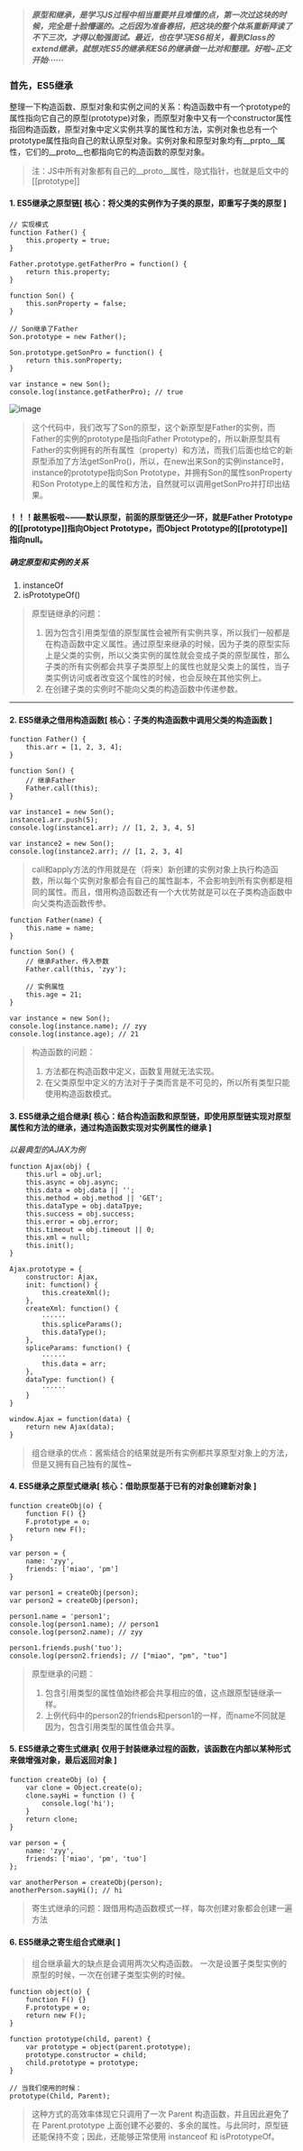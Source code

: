 > ##### 原型和继承，是学习JS过程中相当重要并且难懂的点，第一次过这块的时候，完全是十脸懵逼的。之后因为准备春招，把这块的整个体系重新拜读了不下三次，才得以勉强面试。最近，也在学习ES6相关，看到Class的extend继承，就想对ES5的继承和ES6的继承做一比对和整理。好啦~正文开始······

### 首先，ES5继承

整理一下构造函数、原型对象和实例之间的关系：构造函数中有一个prototype的属性指向它自己的原型(prototype)对象，而原型对象中又有一个constructor属性指回构造函数，原型对象中定义实例共享的属性和方法，实例对象也总有一个prototype属性指向自己的默认原型对象。实例对象和原型对象均有__prpto__属性，它们的__proto__也都指向它的构造函数的原型对象。
> 注：JS中所有对象都有自己的__proto__属性，隐式指针，也就是后文中的[[prototype]]

#### 1. ES5继承之原型链[ 核心：将父类的实例作为子类的原型，即重写子类的原型 ]

```
// 实现模式
function Father() {
    this.property = true;
}

Father.prototype.getFatherPro = function() {
    return this.property;
}

function Son() {
    this.sonProperty = false;
}

// Son继承了Father
Son.prototype = new Father();

Son.prototype.getSonPro = function() {
    return this.sonProperty;
}

var instance = new Son();
console.log(instance.getFatherPro); // true

```
![image](https://note.youdao.com/yws/public/resource/c1554b4563a4504a4b47be66421ba010/xmlnote/WEBRESOURCE1c5ea84c6c60b09c19ba3974de065153/2699)

> 这个代码中，我们改写了Son的原型，这个新原型是Father的实例，而Father的实例的prototype是指向Father Prototype的，所以新原型具有Father的实例拥有的所有属性（property）和方法，而我们后面也给它的新原型添加了方法getSonPro()，所以，在new出来Son的实例instance时，instance的prototype指向Son Prototype，并拥有Son的属性sonProperty和Son Prototype上的属性和方法，自然就可以调用getSonPro并打印出结果。

#### ！！！敲黑板啦~——默认原型，前面的原型链还少一环，就是Father Prototype的[[prototype]]指向Object Prototype，而Object Prototype的[[prototype]]指向null。

##### 确定原型和实例的关系
1. instanceOf
2. isPrototypeOf()

> 原型链继承的问题：
> 1. 因为包含引用类型值的原型属性会被所有实例共享，所以我们一般都是在构造函数中定义属性。通过原型来继承的时候，因为子类的原型实际上是父类的实例，所以父类实例的属性就会变成子类的原型属性，那么子类的所有实例都会共享子类原型上的属性也就是父类上的属性，当子类实例访问或者改变这个属性的时候，也会反映在其他实例上。
> 2. 在创建子类的实例时不能向父类的构造函数中传递参数。

---

#### 2. ES5继承之借用构造函数[ 核心：子类的构造函数中调用父类的构造函数 ]

```
function Father() {
    this.arr = [1, 2, 3, 4];
}

function Son() {
    // 继承Father
    Father.call(this);
}

var instance1 = new Son();
instance1.arr.push(5);
console.log(instance1.arr); // [1, 2, 3, 4, 5]

var instance2 = new Son();
console.log(instance2.arr); // [1, 2, 3, 4]
```
> call和apply方法的作用就是在（将来）新创建的实例对象上执行构造函数，所以每个实例对象都会有自己的属性副本，不会影响到所有实例都是相同的属性。而且，借用构造函数还有一个大优势就是可以在子类构造函数中向父类构造函数传参。


```
function Father(name) {
    this.name = name;
}

function Son() {
    // 继承Father，传入参数
    Father.call(this, 'zyy');
    
    // 实例属性
    this.age = 21;
}

var instance = new Son();
console.log(instance.name); // zyy
console.log(instance.age); // 21
```
> 构造函数的问题：
> 1. 方法都在构造函数中定义，函数复用就无法实现。
> 2. 在父类原型中定义的方法对于子类而言是不可见的，所以所有类型只能使用构造函数模式。

#### 3. ES5继承之组合继承[ 核心：结合构造函数和原型链，即使用原型链实现对原型属性和方法的继承，通过构造函数实现对实例属性的继承 ]
*以最典型的AJAX为例*

```
function Ajax(obj) {
    this.url = obj.url;
    this.async = obj.async;
    this.data = obj.data || '';
    this.method = obj.method || 'GET';
    this.dataType = obj.dataTpye;
    this.success = obj.success;
    this.error = obj.error;
    this.timeout = obj.timeout || 0;
    this.xml = null;
    this.init();
}

Ajax.prototype = {
    constructor: Ajax,
    init: function() {
        this.createXml();
    },
    createXml: function() {
        ······
        this.spliceParams();
        this.dataType();
    },
    spliceParams: function() {
        ······
        this.data = arr;
    },
    dataType: function() {
        ······
    }
}

window.Ajax = function(data) {
    return new Ajax(data);
}
```
> 组合继承的优点：酱紫结合的结果就是所有实例都共享原型对象上的方法，但是又拥有自己独有的属性~

#### 4. ES5继承之原型式继承[ 核心：借助原型基于已有的对象创建新对象 ]

```
function createObj(o) {
    function F() {}
    F.prototype = o;
    return new F();
}

var person = {
    name: 'zyy',
    friends: ['miao', 'pm']
}

var person1 = createObj(person);
var person2 = createObj(person);

person1.name = 'person1';
console.log(person1.name); // person1
console.log(person2.name); // zyy

person1.friends.push('tuo');
console.log(person2.friends); // ["miao", "pm", "tuo"]
```
> 原型继承的问题：
> 1. 包含引用类型的属性值始终都会共享相应的值，这点跟原型链继承一样。
> 2. 上例代码中的person2的friends和person1的一样，而name不同就是因为，包含引用类型的属性值会共享。

#### 5. ES5继承之寄生式继承[ 仅用于封装继承过程的函数，该函数在内部以某种形式来做增强对象，最后返回对象 ]

```
function createObj (o) {
    var clone = Object.create(o);
    clone.sayHi = function () {
        console.log('hi');
    }
    return clone;
}

var person = {
    name: 'zyy',
    friends: ['miao', 'pm', 'tuo']
};

var anotherPerson = createObj(person);
anotherPerson.sayHi(); // hi
```
> 寄生式继承的问题：跟借用构造函数模式一样，每次创建对象都会创建一遍方法

#### 6. ES5继承之寄生组合式继承[  ]
> 组合继承最大的缺点是会调用两次父构造函数。
一次是设置子类型实例的原型的时候，一次在创建子类型实例的时候。


```
function object(o) {
    function F() {}
    F.prototype = o;
    return new F();
}

function prototype(child, parent) {
    var prototype = object(parent.prototype);
    prototype.constructor = child;
    child.prototype = prototype;
}

// 当我们使用的时候：
prototype(Child, Parent);
```
> 这种方式的高效率体现它只调用了一次 Parent 构造函数，并且因此避免了在 Parent.prototype 上面创建不必要的、多余的属性。与此同时，原型链还能保持不变；因此，还能够正常使用 instanceof 和 isPrototypeOf。

